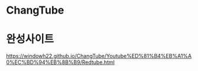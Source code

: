 # ChangTube

# 완성사이트
<https://windowh22.github.io/ChangTube/Youtube%ED%81%B4%EB%A1%A0%EC%BD%94%EB%8B%B9/Redtube.html>
